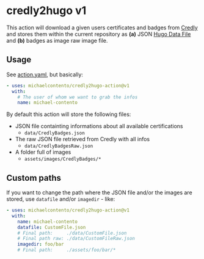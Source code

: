 # credly2hugo v1

This action will download a given users certificates and badges from [Credly] and stores them within the current repository as **(a)** JSON [Hugo Data File][] and **(b)** badges as image raw image file.

## Usage

See [action.yaml](action.yaml), but basically:

```yaml
- uses: michaelcontento/credly2hugo-action@v1
  with:
    # The user of whom we want to grab the infos
    name: michael-contento
```

By default this action will store the following files:

- JSON file containting informations about all available certifications
    - `data/CredlyBadges.json`
- The raw JSON file retrieved from Credly with all infos
    - `data/CredlyBadgesRaw.json`
- A folder full of images
    - `assets/images/CredlyBadges/*`

## Custom paths

If you want to change the path where the JSON file and/or the images are stored, use `datafile` and/or `imagedir` - like:

```yaml
- uses: michaelcontento/credly2hugo-action@v1
  with:
    name: michael-contento
    datafile: CustomFile.json
    # Final path:     ./data/CustomFile.json
    # Final path raw: ./data/CustomFileRaw.json
    imagedir: foo/bar
    # Final path:     ./assets/foo/bar/*
```


  [Credly]: https://info.credly.com/
  [Hugo Data File]: https://gohugo.io/templates/data-templates/